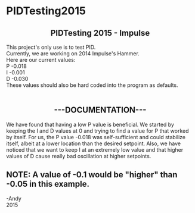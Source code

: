 # PIDTesting2015 <br />
<h2 align='center'>PIDTesting 2015 - Impulse</h2>
This project's only use is to test PID.<br />
Currently, we are working on 2014 Impulse's Hammer.<br />
Here are our current values:<br />
P -0.018<br />
I -0.001<br />
D -0.030<br />
These values should also be hard coded into the program as defaults.<br />
<br />
<h2 align='center'>---DOCUMENTATION---</h2>
We have found that having a low P value is beneficial. We started by keeping the I and D values at 0 and trying to find a value for P that worked by itself. For us, the P value -0.018 was self-sufficient and could stabilize itself, albeit at a lower location than the desired setpoint. Also, we have noticed that we want to keep I at an extremely low value and that higher values of D cause really bad oscillation at higher setpoints.<br />
<h2 format='bold'>NOTE: A value of -0.1 would be "higher" than -0.05 in this example.</h2>
-Andy<br />
2015<br />
